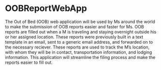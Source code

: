 OOBReportWebApp
===============
The Out of Bed (OOB) web application will be used by Ms around the world to make the submission of OOB reports easier and faster for Ms. OOB reports are filled out when a M is traveling and staying overnight outside his or her assigned location. These reports were previously built in a text template in an email, sent to a generic email address, and forwarded on to the necessary reciever. These reports are used to track the M’s location, with whom they will be in contact, transportation information, and lodging information. This application will streamline the filing process and make the reports easier to fill out.
